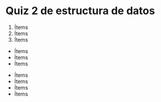# Quiz 2 de estructura de datos

1. Ítems
2. Ítems
3. Ítems

* Ítems
* Ítems
* Ítems

- Ítems
- Ítems
- Ítems
- Ítems
